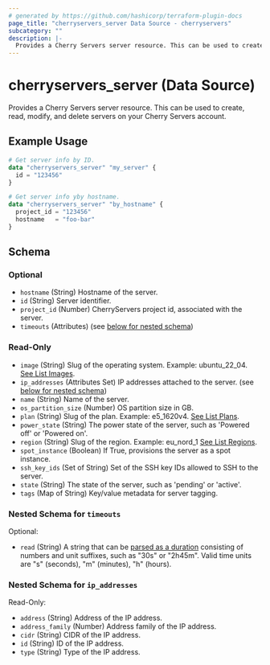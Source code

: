 ```yaml
---
# generated by https://github.com/hashicorp/terraform-plugin-docs
page_title: "cherryservers_server Data Source - cherryservers"
subcategory: ""
description: |-
  Provides a Cherry Servers server resource. This can be used to create, read, modify, and delete servers on your Cherry Servers account.
---
```


# cherryservers_server (Data Source)

Provides a Cherry Servers server resource. This can be used to create, read, modify, and delete servers on your Cherry Servers account.

## Example Usage

```terraform
# Get server info by ID.
data "cherryservers_server" "my_server" {
  id = "123456"
}

# Get server info yby hostname.
data "cherryservers_server" "by_hostname" {
  project_id = "123456"
  hostname   = "foo-bar"
}
```

<!-- schema generated by tfplugindocs -->
## Schema

### Optional

- `hostname` (String) Hostname of the server.
- `id` (String) Server identifier.
- `project_id` (Number) CherryServers project id, associated with the server.
- `timeouts` (Attributes) (see [below for nested schema](#nestedatt--timeouts))

### Read-Only

- `image` (String) Slug of the operating system. Example: ubuntu_22_04. [See List Images](https://api.cherryservers.com/doc/#tag/Images/operation/get-plan-images).
- `ip_addresses` (Attributes Set) IP addresses attached to the server. (see [below for nested schema](#nestedatt--ip_addresses))
- `name` (String) Name of the server.
- `os_partition_size` (Number) OS partition size in GB.
- `plan` (String) Slug of the plan. Example: e5_1620v4. [See List Plans](https://api.cherryservers.com/doc/#tag/Plans/operation/get-plans).
- `power_state` (String) The power state of the server, such as 'Powered off' or 'Powered on'.
- `region` (String) Slug of the region. Example: eu_nord_1 [See List Regions](https://api.cherryservers.com/doc/#tag/Regions/operation/get-regions).
- `spot_instance` (Boolean) If True, provisions the server as a spot instance.
- `ssh_key_ids` (Set of String) Set of the SSH key IDs allowed to SSH to the server.
- `state` (String) The state of the server, such as 'pending' or 'active'.
- `tags` (Map of String) Key/value metadata for server tagging.

<a id="nestedatt--timeouts"></a>
### Nested Schema for `timeouts`

Optional:

- `read` (String) A string that can be [parsed as a duration](https://pkg.go.dev/time#ParseDuration) consisting of numbers and unit suffixes, such as "30s" or "2h45m". Valid time units are "s" (seconds), "m" (minutes), "h" (hours).


<a id="nestedatt--ip_addresses"></a>
### Nested Schema for `ip_addresses`

Read-Only:

- `address` (String) Address of the IP address.
- `address_family` (Number) Address family of the IP address.
- `cidr` (String) CIDR of the IP address.
- `id` (String) ID of the IP address.
- `type` (String) Type of the IP address.
